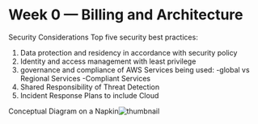 # Week 0 — Billing and Architecture

Security Considerations
 Top five security best practices:
1.	Data protection and residency in accordance with security policy
2.	Identity and access management with least privilege
3.	governance and compliance of AWS Services being used: -global vs Regional Services -Compliant Services
4.	Shared Responsibility of Threat Detection
5.	Incident Response Plans to include Cloud

Conceptual Diagram on a Napkin![thumbnail](https://github.com/cyberfly5/aws-bootcamp-cruddur-2023/assets/142829614/40d0ddbd-221f-4367-8e8c-10400fbe3c98)
